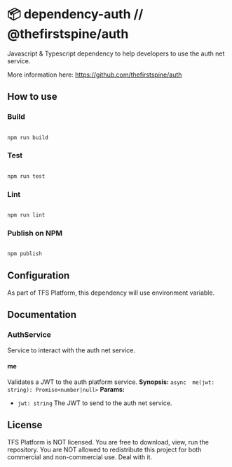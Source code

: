 
# 📦 dependency-auth // @thefirstspine/auth

Javascript & Typescript dependency to help developers to use the auth net service.

More information here: <https://github.com/thefirstspine/auth>

## How to use

### Build

```bash

npm run build

```

### Test

```bash

npm run test

```

### Lint

```bash

npm run lint

```

### Publish on NPM

```bash

npm publish

```

## Configuration

As part of TFS Platform, this dependency will use environment variable.

## Documentation

### AuthService

Service to interact with the auth net service.

#### me

Validates a JWT to the auth platform service.
**Synopsis:** `async  me(jwt: string): Promise<number|null>`
**Params:**

- `jwt: string` The JWT to send to the auth net service.

## License

TFS Platform is NOT licensed. You are free to download, view, run the repository. You are NOT allowed to redistribute this project for both commercial and non-commercial use. Deal with it.

